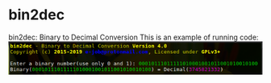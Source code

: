 # bin2dec
bin2dec: Binary to Decimal Conversion
This is an example of running code:
<img alt="An Example of Running bin2dec" src="https://github.com/ArdeshirV/bin2dec/blob/master/Screenshot%20at%202019-01-22%2020:13:00.png">
